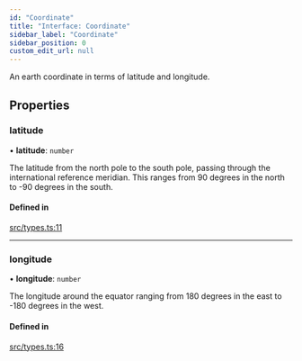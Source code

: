 ```yaml
---
id: "Coordinate"
title: "Interface: Coordinate"
sidebar_label: "Coordinate"
sidebar_position: 0
custom_edit_url: null
---
```


An earth coordinate in terms of latitude and longitude.

## Properties

### latitude

• **latitude**: `number`

The latitude from the north pole to the south pole, passing
through the international reference meridian. This ranges
from 90 degrees in the north to -90 degrees in the south.

#### Defined in

[src/types.ts:11](https://github.com/rob-blackbourn/jetblack-map/blob/cdc3f14/src/types.ts#L11)

___

### longitude

• **longitude**: `number`

The longitude around the equator ranging from 180 degrees in
the east to -180 degrees in the west.

#### Defined in

[src/types.ts:16](https://github.com/rob-blackbourn/jetblack-map/blob/cdc3f14/src/types.ts#L16)
